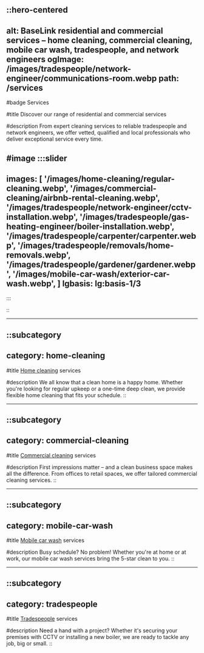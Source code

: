 ::hero-centered
---
alt: BaseLink residential and commercial services – home cleaning, commercial cleaning, mobile car wash, tradespeople, and network engineers
ogImage: /images/tradespeople/network-engineer/communications-room.webp
path: /services
---
#badge
Services

#title
Discover our range of residential and commercial services

#description
From expert cleaning services to reliable tradespeople and network engineers, we offer vetted, qualified and local professionals who deliver exceptional service every time.

#image
:::slider
---
images: [
        '/images/home-cleaning/regular-cleaning.webp',
        '/images/commercial-cleaning/airbnb-rental-cleaning.webp',
        '/images/tradespeople/network-engineer/cctv-installation.webp',
        '/images/tradespeople/gas-heating-engineer/boiler-installation.webp',
        '/images/tradespeople/carpenter/carpenter.webp',
        '/images/tradespeople/removals/home-removals.webp',
        '/images/tradespeople/gardener/gardener.webp',
        '/images/mobile-car-wash/exterior-car-wash.webp',
        ]
lgbasis: lg:basis-1/3
---
:::

::

---

::subcategory
---
category: home-cleaning
---
#title
[Home cleaning](/services/home-cleaning) services

#description
We all know that a clean home is a happy home. Whether you're looking for regular upkeep or a one-time deep clean, we provide flexible home cleaning that fits your schedule.
::

---

::subcategory
---
category: commercial-cleaning
---
#title
[Commercial cleaning](/services/commercial-cleaning) services

#description
First impressions matter – and a clean business space makes all the difference. From offices to retail spaces, we offer tailored commercial cleaning services.
::

---

::subcategory
---
category: mobile-car-wash
---
#title
[Mobile car wash](/services/mobile-car-wash) services

#description
Busy schedule? No problem! Whether you're at home or at work, our mobile car wash services bring the 5-star clean to you.
::

---

::subcategory
---
category: tradespeople
---
#title
[Tradespeople](/services/tradespeople) services

#description
Need a hand with a project? Whether it's securing your premises with CCTV or installing a new boiler, we are ready to tackle any job, big or small.
::